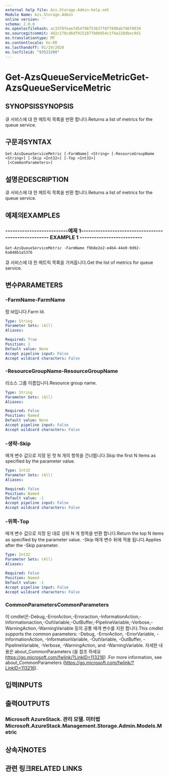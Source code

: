 ```yaml
---
external help file: Azs.Storage.Admin-help.xml
Module Name: Azs.Storage.Admin
online version: ''
schema: 2.0.0
ms.openlocfilehash: ac33f0feae7d54798753637f8f7898ab796f0939
ms.sourcegitcommit: 4d2c178cd6df9151877b08d54c1f4a228dbec9d1
ms.translationtype: MT
ms.contentlocale: ko-KR
ms.lasthandoff: 01/29/2020
ms.locfileid: "93523200"
---
```

# <span data-ttu-id="355e0-101">Get-AzsQueueServiceMetric</span><span class="sxs-lookup"><span data-stu-id="355e0-101">Get-AzsQueueServiceMetric</span></span>

## <span data-ttu-id="355e0-102">SYNOPSIS</span><span class="sxs-lookup"><span data-stu-id="355e0-102">SYNOPSIS</span></span>
<span data-ttu-id="355e0-103">큐 서비스에 대 한 메트릭 목록을 반환 합니다.</span><span class="sxs-lookup"><span data-stu-id="355e0-103">Returns a list of metrics for the queue service.</span></span>

## <span data-ttu-id="355e0-104">구문과</span><span class="sxs-lookup"><span data-stu-id="355e0-104">SYNTAX</span></span>

```
Get-AzsQueueServiceMetric [-FarmName] <String> [-ResourceGroupName <String>] [-Skip <Int32>] [-Top <Int32>]
 [<CommonParameters>]
```

## <span data-ttu-id="355e0-105">설명은</span><span class="sxs-lookup"><span data-stu-id="355e0-105">DESCRIPTION</span></span>
<span data-ttu-id="355e0-106">큐 서비스에 대 한 메트릭 목록을 반환 합니다.</span><span class="sxs-lookup"><span data-stu-id="355e0-106">Returns a list of metrics for the queue service.</span></span>

## <span data-ttu-id="355e0-107">예제의</span><span class="sxs-lookup"><span data-stu-id="355e0-107">EXAMPLES</span></span>

### <span data-ttu-id="355e0-108">--------------------------예제 1--------------------------</span><span class="sxs-lookup"><span data-stu-id="355e0-108">-------------------------- EXAMPLE 1 --------------------------</span></span>
```
Get-AzsQueueServiceMetric -FarmName f9b8e2e2-e4b4-44e0-9d92-6a848b1a5376
```

<span data-ttu-id="355e0-109">큐 서비스에 대 한 메트릭 목록을 가져옵니다.</span><span class="sxs-lookup"><span data-stu-id="355e0-109">Get the list of metrics for queue service.</span></span>

## <span data-ttu-id="355e0-110">변수</span><span class="sxs-lookup"><span data-stu-id="355e0-110">PARAMETERS</span></span>

### <span data-ttu-id="355e0-111">-FarmName</span><span class="sxs-lookup"><span data-stu-id="355e0-111">-FarmName</span></span>
<span data-ttu-id="355e0-112">팜 Id입니다.</span><span class="sxs-lookup"><span data-stu-id="355e0-112">Farm Id.</span></span>

```yaml
Type: String
Parameter Sets: (All)
Aliases: 

Required: True
Position: 1
Default value: None
Accept pipeline input: False
Accept wildcard characters: False
```

### <span data-ttu-id="355e0-113">-ResourceGroupName</span><span class="sxs-lookup"><span data-stu-id="355e0-113">-ResourceGroupName</span></span>
<span data-ttu-id="355e0-114">리소스 그룹 이름입니다.</span><span class="sxs-lookup"><span data-stu-id="355e0-114">Resource group name.</span></span>

```yaml
Type: String
Parameter Sets: (All)
Aliases: 

Required: False
Position: Named
Default value: None
Accept pipeline input: False
Accept wildcard characters: False
```

### <span data-ttu-id="355e0-115">-생략</span><span class="sxs-lookup"><span data-stu-id="355e0-115">-Skip</span></span>
<span data-ttu-id="355e0-116">매개 변수 값으로 지정 된 첫 N 개의 항목을 건너뜁니다.</span><span class="sxs-lookup"><span data-stu-id="355e0-116">Skip the first N items as specified by the parameter value.</span></span>

```yaml
Type: Int32
Parameter Sets: (All)
Aliases: 

Required: False
Position: Named
Default value: -1
Accept pipeline input: False
Accept wildcard characters: False
```

### <span data-ttu-id="355e0-117">-위쪽</span><span class="sxs-lookup"><span data-stu-id="355e0-117">-Top</span></span>
<span data-ttu-id="355e0-118">매개 변수 값으로 지정 된 대로 상위 N 개 항목을 반환 합니다.</span><span class="sxs-lookup"><span data-stu-id="355e0-118">Return the top N items as specified by the parameter value.</span></span>
<span data-ttu-id="355e0-119">-Skip 매개 변수 뒤에 적용 됩니다.</span><span class="sxs-lookup"><span data-stu-id="355e0-119">Applies after the -Skip parameter.</span></span>

```yaml
Type: Int32
Parameter Sets: (All)
Aliases: 

Required: False
Position: Named
Default value: -1
Accept pipeline input: False
Accept wildcard characters: False
```

### <span data-ttu-id="355e0-120">CommonParameters</span><span class="sxs-lookup"><span data-stu-id="355e0-120">CommonParameters</span></span>
<span data-ttu-id="355e0-121">이 cmdlet은-Debug,-ErrorAction,-Erroraction,-InformationAction,-Informationaction,-OutVariable,-OutBuffer,-PipelineVariable,-Verbose,-WarningAction,-WarningVariable 등의 공통 매개 변수를 지원 합니다.</span><span class="sxs-lookup"><span data-stu-id="355e0-121">This cmdlet supports the common parameters: -Debug, -ErrorAction, -ErrorVariable, -InformationAction, -InformationVariable, -OutVariable, -OutBuffer, -PipelineVariable, -Verbose, -WarningAction, and -WarningVariable.</span></span> <span data-ttu-id="355e0-122">자세한 내용은 about_CommonParameters (을 참조 하세요 https://go.microsoft.com/fwlink/?LinkID=113216) .</span><span class="sxs-lookup"><span data-stu-id="355e0-122">For more information, see about_CommonParameters (https://go.microsoft.com/fwlink/?LinkID=113216).</span></span>

## <span data-ttu-id="355e0-123">입력</span><span class="sxs-lookup"><span data-stu-id="355e0-123">INPUTS</span></span>

## <span data-ttu-id="355e0-124">출력</span><span class="sxs-lookup"><span data-stu-id="355e0-124">OUTPUTS</span></span>

### <span data-ttu-id="355e0-125">Microsoft AzureStack. 관리 모델. 미터법</span><span class="sxs-lookup"><span data-stu-id="355e0-125">Microsoft.AzureStack.Management.Storage.Admin.Models.Metric</span></span>

## <span data-ttu-id="355e0-126">상속자</span><span class="sxs-lookup"><span data-stu-id="355e0-126">NOTES</span></span>

## <span data-ttu-id="355e0-127">관련 링크</span><span class="sxs-lookup"><span data-stu-id="355e0-127">RELATED LINKS</span></span>

